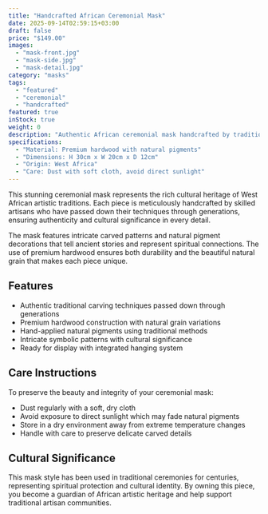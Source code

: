 ```yaml
---
title: "Handcrafted African Ceremonial Mask"
date: 2025-09-14T02:59:15+03:00
draft: false
price: "$149.00"
images:
  - "mask-front.jpg"
  - "mask-side.jpg"
  - "mask-detail.jpg"
category: "masks"
tags:
  - "featured"
  - "ceremonial"
  - "handcrafted"
featured: true
inStock: true
weight: 0
description: "Authentic African ceremonial mask handcrafted by traditional artisans using centuries-old techniques"
specifications:
  - "Material: Premium hardwood with natural pigments"
  - "Dimensions: H 30cm x W 20cm x D 12cm"
  - "Origin: West Africa"
  - "Care: Dust with soft cloth, avoid direct sunlight"
---
```


This stunning ceremonial mask represents the rich cultural heritage of West African artistic traditions. Each piece is meticulously handcrafted by skilled artisans who have passed down their techniques through generations, ensuring authenticity and cultural significance in every detail.

The mask features intricate carved patterns and natural pigment decorations that tell ancient stories and represent spiritual connections. The use of premium hardwood ensures both durability and the beautiful natural grain that makes each piece unique.

## Features

- Authentic traditional carving techniques passed down through generations
- Premium hardwood construction with natural grain variations
- Hand-applied natural pigments using traditional methods
- Intricate symbolic patterns with cultural significance
- Ready for display with integrated hanging system

## Care Instructions

To preserve the beauty and integrity of your ceremonial mask:
- Dust regularly with a soft, dry cloth
- Avoid exposure to direct sunlight which may fade natural pigments
- Store in a dry environment away from extreme temperature changes
- Handle with care to preserve delicate carved details

## Cultural Significance

This mask style has been used in traditional ceremonies for centuries, representing spiritual protection and cultural identity. By owning this piece, you become a guardian of African artistic heritage and help support traditional artisan communities.

